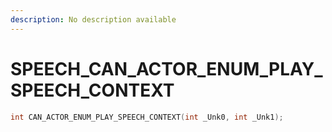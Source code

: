 ```yaml
---
description: No description available 
---
```


# SPEECH\_CAN_ACTOR_ENUM_PLAY_SPEECH_CONTEXT

```cpp
int CAN_ACTOR_ENUM_PLAY_SPEECH_CONTEXT(int _Unk0, int _Unk1);
```